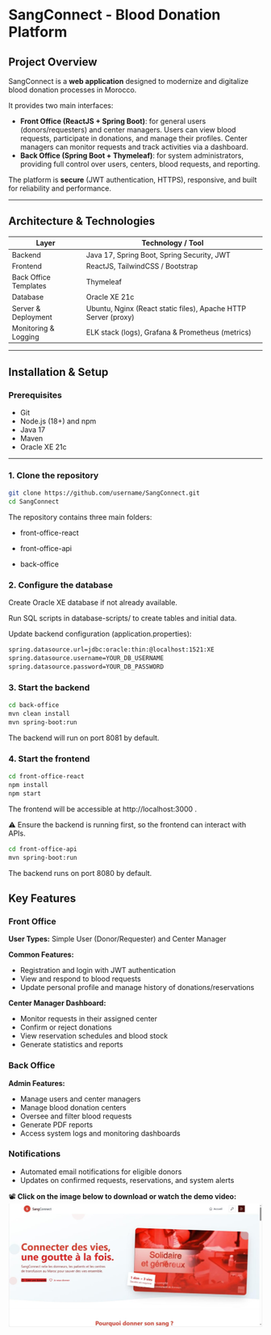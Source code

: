 # SangConnect - Blood Donation Platform

## Project Overview
SangConnect is a **web application** designed to modernize and digitalize blood donation processes in Morocco.  

It provides two main interfaces:  
- **Front Office (ReactJS + Spring Boot)**: for general users (donors/requesters) and center managers. Users can view blood requests, participate in donations, and manage their profiles. Center managers can monitor requests and track activities via a dashboard.  
- **Back Office (Spring Boot + Thymeleaf)**: for system administrators, providing full control over users, centers, blood requests, and reporting.

The platform is **secure** (JWT authentication, HTTPS), responsive, and built for reliability and performance.

---

## Architecture & Technologies

| Layer                  | Technology / Tool                     |
|------------------------|--------------------------------------|
| Backend                | Java 17, Spring Boot, Spring Security, JWT |
| Frontend               | ReactJS, TailwindCSS / Bootstrap     |
| Back Office Templates  | Thymeleaf                             |
| Database               | Oracle XE 21c                         |
| Server & Deployment    | Ubuntu, Nginx (React static files), Apache HTTP Server (proxy) |
| Monitoring & Logging   | ELK stack (logs), Grafana & Prometheus (metrics) |

---

## Installation & Setup

### Prerequisites
- Git  
- Node.js (18+) and npm  
- Java 17  
- Maven  
- Oracle XE 21c  

---

### 1. Clone the repository
```bash
git clone https://github.com/username/SangConnect.git
cd SangConnect
```
The repository contains three main folders:

- front-office-react

- front-office-api

-  back-office

### 2. Configure the database

Create Oracle XE database if not already available.

Run SQL scripts in database-scripts/ to create tables and initial data.

Update backend configuration (application.properties):
``` bash
spring.datasource.url=jdbc:oracle:thin:@localhost:1521:XE
spring.datasource.username=YOUR_DB_USERNAME
spring.datasource.password=YOUR_DB_PASSWORD
```

### 3. Start the backend
``` bash
cd back-office
mvn clean install
mvn spring-boot:run
```
The backend will run on port 8081 by default.

### 4. Start the frontend
``` bash
cd front-office-react
npm install
npm start
```
The frontend will be accessible at http://localhost:3000
.

⚠ Ensure the backend is running first, so the frontend can interact with APIs.
``` bash
cd front-office-api
mvn spring-boot:run
```
The backend runs on port 8080 by default.
## Key Features

### Front Office

**User Types:** Simple User (Donor/Requester) and Center Manager

**Common Features:**
- Registration and login with JWT authentication
- View and respond to blood requests
- Update personal profile and manage history of donations/reservations

**Center Manager Dashboard:**
- Monitor requests in their assigned center
- Confirm or reject donations
- View reservation schedules and blood stock
- Generate statistics and reports

### Back Office

**Admin Features:**
- Manage users and center managers
- Manage blood donation centers
- Oversee and filter blood requests
- Generate PDF reports
- Access system logs and monitoring dashboards

### Notifications
- Automated email notifications for eligible donors
- Updates on confirmed requests, reservations, and system alerts

📽️ **Click on the image below to download or watch the demo video:**
[![Demo](https://raw.githubusercontent.com/SALimanaim18/BloodConnectApp/main/video_Demo/hero.jpeg)](https://raw.githubusercontent.com/SALimanaim18/BloodConnectApp/main/video_Demo/BloodConnect.mp4)


